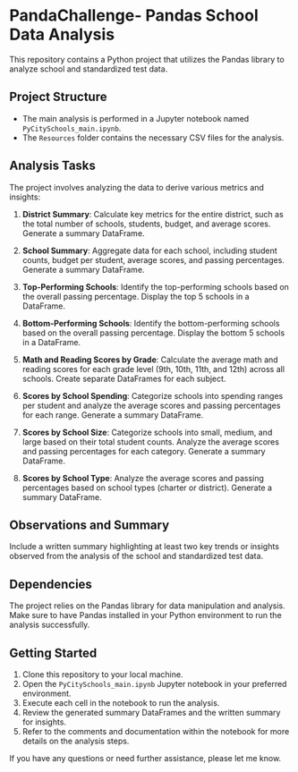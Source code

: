 # PandaChallenge- Pandas School Data Analysis

This repository contains a Python project that utilizes the Pandas library to analyze school and standardized test data.

## Project Structure

- The main analysis is performed in a Jupyter notebook named `PyCitySchools_main.ipynb`.
- The `Resources` folder contains the necessary CSV files for the analysis.


## Analysis Tasks

The project involves analyzing the data to derive various metrics and insights:

1. **District Summary**: Calculate key metrics for the entire district, such as the total number of schools, students, budget, and average scores. Generate a summary DataFrame.

2. **School Summary**: Aggregate data for each school, including student counts, budget per student, average scores, and passing percentages. Generate a summary DataFrame.

3. **Top-Performing Schools**: Identify the top-performing schools based on the overall passing percentage. Display the top 5 schools in a DataFrame.

4. **Bottom-Performing Schools**: Identify the bottom-performing schools based on the overall passing percentage. Display the bottom 5 schools in a DataFrame.

5. **Math and Reading Scores by Grade**: Calculate the average math and reading scores for each grade level (9th, 10th, 11th, and 12th) across all schools. Create separate DataFrames for each subject.

6. **Scores by School Spending**: Categorize schools into spending ranges per student and analyze the average scores and passing percentages for each range. Generate a summary DataFrame.

7. **Scores by School Size**: Categorize schools into small, medium, and large based on their total student counts. Analyze the average scores and passing percentages for each category. Generate a summary DataFrame.

8. **Scores by School Type**: Analyze the average scores and passing percentages based on school types (charter or district). Generate a summary DataFrame.

## Observations and Summary

Include a written summary highlighting at least two key trends or insights observed from the analysis of the school and standardized test data.

## Dependencies

The project relies on the Pandas library for data manipulation and analysis. Make sure to have Pandas installed in your Python environment to run the analysis successfully.

## Getting Started

1. Clone this repository to your local machine.
2. Open the `PyCitySchools_main.ipynb` Jupyter notebook in your preferred environment.
3. Execute each cell in the notebook to run the analysis.
4. Review the generated summary DataFrames and the written summary for insights.
5. Refer to the comments and documentation within the notebook for more details on the analysis steps.

If you have any questions or need further assistance, please let me know.
